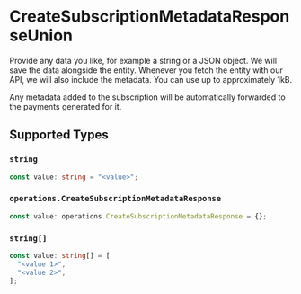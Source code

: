 # CreateSubscriptionMetadataResponseUnion

Provide any data you like, for example a string or a JSON object. We will save the data alongside the entity. Whenever you fetch the entity with our API, we will also include the metadata. You can use up to approximately 1kB.

Any metadata added to the subscription will be automatically forwarded to the payments generated for it.


## Supported Types

### `string`

```typescript
const value: string = "<value>";
```

### `operations.CreateSubscriptionMetadataResponse`

```typescript
const value: operations.CreateSubscriptionMetadataResponse = {};
```

### `string[]`

```typescript
const value: string[] = [
  "<value 1>",
  "<value 2>",
];
```

